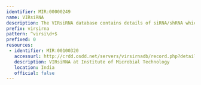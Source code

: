 ```yaml
---
identifier: MIR:00000249
name: VIRsiRNA
description: The VIRsiRNA database contains details of siRNA/shRNA which target viral genome regions. It provides efficacy information where available, as well as the siRNA sequence, viral target and subtype, as well as the target genomic region.
prefix: virsirna
pattern: ^virsi\d+$
prefixed: 0
resources:
 - identifier: MIR:00100320
   accessurl: http://crdd.osdd.net/servers/virsirnadb/record.php?details=
   description: VIRsiRNA at Institute of Microbial Technology
   location: India
   official: false
---
```

